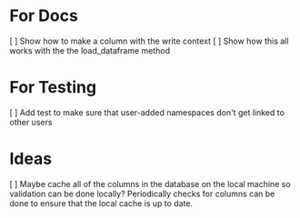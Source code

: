 # For Docs

[ ] Show how to make a column with the write context
    [ ] Show how this all works with the the load_dataframe method


# For Testing

[ ] Add test to make sure that user-added namespaces don't get linked to other users


# Ideas
[ ] Maybe cache all of the columns in the database on the local machine so
    validation can be done locally? Periodically checks for columns can be done
    to ensure that the local cache is up to date.